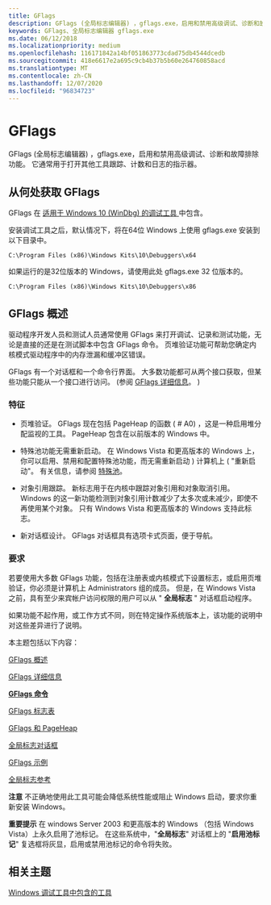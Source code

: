 ```yaml
---
title: GFlags
description: GFlags (全局标志编辑器) ，gflags.exe，启用和禁用高级调试、诊断和故障排除功能。
keywords: GFlags、全局标志编辑器 gflags.exe
ms.date: 06/12/2018
ms.localizationpriority: medium
ms.openlocfilehash: 116171842a14bf051863773cdad75db4544dcedb
ms.sourcegitcommit: 418e6617e2a695c9cb4b37b5b60e264760858acd
ms.translationtype: MT
ms.contentlocale: zh-CN
ms.lasthandoff: 12/07/2020
ms.locfileid: "96834723"
---
```

# <a name="gflags"></a>GFlags


GFlags (全局标志编辑器) ，gflags.exe，启用和禁用高级调试、诊断和故障排除功能。 它通常用于打开其他工具跟踪、计数和日志的指示器。

## <a name="span-idwhere_to_get_gflagsspanspan-idwhere_to_get_gflagsspanspan-idwhere_to_get_gflagsspanwhere-to-get-gflags"></a><span id="Where_to_get_GFlags"></span><span id="where_to_get_gflags"></span><span id="WHERE_TO_GET_GFLAGS"></span>从何处获取 GFlags


GFlags 在 [适用于 Windows 10 (WinDbg) 的调试工具 ](debugger-download-tools.md)中包含。

安装调试工具之后，默认情况下，将在64位 Windows 上使用 gflags.exe 安装到以下目录中。

```console
C:\Program Files (x86)\Windows Kits\10\Debuggers\x64
```

如果运行的是32位版本的 Windows，请使用此处 gflags.exe 32 位版本的。

```console
C:\Program Files (x86)\Windows Kits\10\Debuggers\x86
```


## <a name="span-idddk_gflags_dtoolsspanspan-idddk_gflags_dtoolsspanoverview-of-gflags"></a><span id="ddk_gflags_dtools"></span><span id="DDK_GFLAGS_DTOOLS"></span>GFlags 概述


驱动程序开发人员和测试人员通常使用 GFlags 来打开调试、记录和测试功能，无论是直接的还是在测试脚本中包含 GFlags 命令。 页堆验证功能可帮助您确定内核模式驱动程序中的内存泄漏和缓冲区错误。

GFlags 有一个对话框和一个命令行界面。 大多数功能都可从两个接口获取，但某些功能只能从一个接口进行访问。  (参阅 [GFlags 详细信息](gflags-details.md)。 ) 

### <a name="span-idnew_featuresspanspan-idnew_featuresspanfeatures"></a><span id="new_features"></span><span id="NEW_FEATURES"></span>特征

-   页堆验证。 GFlags 现在包括 PageHeap 的函数 ( # A0) ，这是一种启用堆分配监视的工具。 PageHeap 包含在以前版本的 Windows 中。

-   特殊池功能无需重新启动。 在 Windows Vista 和更高版本的 Windows 上，你可以启用、禁用和配置特殊池功能，而无需重新启动 ) 计算机上 ( "重新启动"。 有关信息，请参阅 [特殊池](special-pool.md)。

-   对象引用跟踪。 新标志用于在内核中跟踪对象引用和对象取消引用。 Windows 的这一新功能检测到对象引用计数减少了太多次或未减少，即使不再使用某个对象。 只有 Windows Vista 和更高版本的 Windows 支持此标志。

-   新对话框设计。 GFlags 对话框具有选项卡式页面，便于导航。

### <a name="span-idrequirementsspanspan-idrequirementsspanrequirements"></a><span id="requirements"></span><span id="REQUIREMENTS"></span>要求

若要使用大多数 GFlags 功能，包括在注册表或内核模式下设置标志，或启用页堆验证，你必须是计算机上 Administrators 组的成员。 但是，在 Windows Vista 之前，具有至少来宾帐户访问权限的用户可以从 " **全局标志** " 对话框启动程序。

如果功能不起作用，或工作方式不同，则在特定操作系统版本上，该功能的说明中对这些差异进行了说明。

本主题包括以下内容：

[GFlags 概述](gflags-overview.md)

[GFlags 详细信息](gflags-details.md)

[**GFlags 命令**](gflags-commands.md)

[GFlags 标志表](gflags-flag-table.md)

[GFlags 和 PageHeap](gflags-and-pageheap.md)

[全局标志对话框](global-flags-dialog-box.md)

[GFlags 示例](gflags-examples.md)

[全局标志参考](global-flag-reference.md)

**注意**   不正确地使用此工具可能会降低系统性能或阻止 Windows 启动，要求你重新安装 Windows。

 

**重要提示**  在 windows Server 2003 和更高版本的 Windows （包括 Windows Vista）上永久启用了池标记。 在这些系统中，"**全局标志**" 对话框上的 "**启用池标记**" 复选框将灰显，启用或禁用池标记的命令将失败。

 

## <a name="span-idrelated_topicsspanrelated-topics"></a><span id="related_topics"></span>相关主题


[Windows 调试工具中包含的工具](extra-tools.md)

 

 






